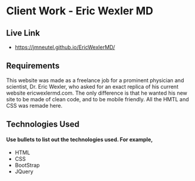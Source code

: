 # Client Work - Eric Wexler MD

## Live Link
 - https://jmneutel.github.io/EricWexlerMD/

## Requirements

This website was made as a freelance job for a prominent physician and scientist, Dr. Eric Wexler, who asked for an exact replica of his current website ericwexlermd.com. The only difference is that he wanted his new site to be made of clean code, and to be mobile friendly. All the HMTL and CSS was remade here.

## Technologies Used
#### Use bullets to list out the technologies used. For example,

- HTML 
- CSS
- BootStrap
- JQuery
